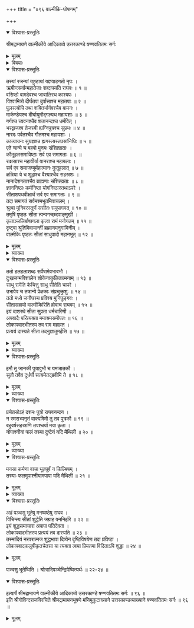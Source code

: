 +++
title = "०९६ वाल्मीकि-घोषणम्"

+++

<details open><summary>विश्वास-प्रस्तुतिः</summary>

श्रीमद्रामायणे वाल्मीकीये आदिकाव्ये उत्तरकाण्डे षण्णवतितमः सर्गः
</details>

<details><summary>मूलम्</summary>

श्रीमद्रामायणे वाल्मीकीये आदिकाव्ये उत्तरकाण्डे षण्णवतितमः सर्गः
</details>

<details><summary>विषयाः</summary>

परेद्युः प्रभाते रामाह्वापनेन  
सभां प्रविष्टे चातुर्-वर्ण्ये  
सीतया सह समागतेन वाल्मीकिना  
रामं प्रति शपथ-करणेन  
सीताया निर्दोषत्वोद्घोष-पूर्वकं  
कुश-लवयोः सीता-राम-सुतत्वोत्कीर्तनेन सह  
सीतायाः शपथ-करणे ऽभ्यनुज्ञान-प्रार्थनम् ॥ १ ॥
</details>

<details open><summary>विश्वास-प्रस्तुतिः</summary>

तस्यां रजन्यां व्युष्टायां यज्ञवाटगतो नृपः ।  
ऋषीन्त्सर्वान्महातेजाः शब्दापयति राघवः ॥ १ ॥  
वसिष्ठो वामदेवश्च जाबालिरथ काश्यपः ।  
विश्वामित्रो दीर्घतपा दुर्वासाश्च महातपाः ॥ २ ॥  
पुलस्त्योपि तथा शक्तिर्भार्गवश्चैव वामनः ।  
मार्कण्डेयश्च दीर्घायुमौद्गल्यथ महायशाः ॥ ३ ॥  
गर्गश्च च्यवनश्चैव शतानन्दश्च धर्मवित् ।  
भरद्वाजश्व तेजस्वी ह्यग्निपुत्रश्च सुप्रभः ॥ ४ ॥  
नारदः पर्वतश्चैव गौतमश्च महायशाः ।  
कात्यायनः सुयज्ञश्च ह्यगस्त्यस्तपसांनिधिः ॥ ५ ॥  
एते चान्ये च बहवो मुनयः संशितव्रताः ।  
कौतूहलसमाविष्टाः सर्व एव समागताः ॥ ६ ॥  
राक्षसाश्च महावीर्या वानराश्च महाबलाः ।  
सर्व एव समाजग्मुर्महात्मानः कुतूहलात् ॥ ७ ॥  
क्षत्रिया ये च शूद्राश्च वैश्याश्चैव सहस्रशः ।  
नानादेशगताश्चैव ब्राह्मणाः संशितव्रताः ॥ ८ ॥  
ज्ञाननिष्ठाः कर्मनिष्ठा योगनिष्ठास्तथाऽपरे ।  
सीताशपथवीक्षार्थं सर्व एव समागताः ॥ ९ ॥  
तदा समागतं सर्वमश्मभूतमिवाचलम् ।  
श्रुत्वा मुनिवरस्तूर्णं ससीतः समुपागमत् ॥ १० ॥  
तमृषिं पृष्ठतः सीता त्वन्वगच्छदवाङ्मुखी ।  
कृताञ्जलिर्बाष्पगला कृत्वा रामं मनोगतम् ॥ ११ ॥  
दृष्ट्वा श्रुतिमिवायान्तीं ब्रह्माणमनुगामिनीम् ।  
वाल्मीकेः पृष्ठतः सीतां साधुवादो महानभूत् ॥ १२ ॥
</details>

<details><summary>मूलम्</summary>

तस्यां रजन्यां व्युष्टायां यज्ञवाटगतो नृपः ।  
ऋषीन्त्सर्वान्महातेजाः शब्दापयति राघवः ॥ १ ॥  
वसिष्ठो वामदेवश्च जाबालिरथ काश्यपः ।  
विश्वामित्रो दीर्घतपा दुर्वासाश्च महातपाः ॥ २ ॥  
पुलस्त्योपि तथा शक्तिर्भार्गवश्चैव वामनः ।  
मार्कण्डेयश्च दीर्घायुमौद्गल्यथ महायशाः ॥ ३ ॥  
गर्गश्च च्यवनश्चैव शतानन्दश्च धर्मवित् ।  
भरद्वाजश्व तेजस्वी ह्यग्निपुत्रश्च सुप्रभः ॥ ४ ॥  
नारदः पर्वतश्चैव गौतमश्च महायशाः ।  
कात्यायनः सुयज्ञश्च ह्यगस्त्यस्तपसांनिधिः ॥ ५ ॥  
एते चान्ये च बहवो मुनयः संशितव्रताः ।  
कौतूहलसमाविष्टाः सर्व एव समागताः ॥ ६ ॥  
राक्षसाश्च महावीर्या वानराश्च महाबलाः ।  
सर्व एव समाजग्मुर्महात्मानः कुतूहलात् ॥ ७ ॥  
क्षत्रिया ये च शूद्राश्च वैश्याश्चैव सहस्रशः ।  
नानादेशगताश्चैव ब्राह्मणाः संशितव्रताः ॥ ८ ॥  
ज्ञाननिष्ठाः कर्मनिष्ठा योगनिष्ठास्तथाऽपरे ।  
सीताशपथवीक्षार्थं सर्व एव समागताः ॥ ९ ॥  
तदा समागतं सर्वमश्मभूतमिवाचलम् ।  
श्रुत्वा मुनिवरस्तूर्णं ससीतः समुपागमत् ॥ १० ॥  
तमृषिं पृष्ठतः सीता त्वन्वगच्छदवाङ्मुखी ।  
कृताञ्जलिर्बाष्पगला कृत्वा रामं मनोगतम् ॥ ११ ॥  
दृष्ट्वा श्रुतिमिवायान्तीं ब्रह्माणमनुगामिनीम् ।  
वाल्मीकेः पृष्ठतः सीतां साधुवादो महानभूत् ॥ १२ ॥
</details>

<details><summary>व्याख्या</summary>

शब्दापयति आह्वयति स्म । यङभाव आर्षः ॥ १-१२ ॥
</details>

<details open><summary>विश्वास-प्रस्तुतिः</summary>

ततो हलहलाशब्दः सर्वेषामेवभाबभौ ।  
दुःखजन्मविशालेन शोकेनाकुलितात्मनाम् ॥ १३ ॥  
साधु रामेति केचित्तु साधु सीतेति चापरे ।  
उभावेव च तत्रान्ये प्रेक्षकाः संप्रचुक्रुशुः ॥ १४ ॥  
ततो मध्ये जनौघस्य प्रविश्य मुनिपुङ्गवः ।  
सीतासहायो वाल्मीकिरिति होवाच राघवम् ॥ १५ ॥  
इयं दाशरथे सीता सुव्रता धर्मचारिणी ।  
अपवादैः परित्यक्ता ममाश्रमसमीपतः ॥ १६ ॥  
लोकापवादभीतस्य तव राम महाव्रत ।  
प्रत्ययं दास्यते सीता तदनुज्ञातुमर्हसि ॥ १७ ॥
</details>

<details><summary>मूलम्</summary>

ततो हलहलाशब्दः सर्वेषामेवभाबभौ ।  
दुःखजन्मविशालेन शोकेनाकुलितात्मनाम् ॥ १३ ॥  
साधु रामेति केचित्तु साधु सीतेति चापरे ।  
उभावेव च तत्रान्ये प्रेक्षकाः संप्रचुक्रुशुः ॥ १४ ॥  
ततो मध्ये जनौघस्य प्रविश्य मुनिपुङ्गवः ।  
सीतासहायो वाल्मीकिरिति होवाच राघवम् ॥ १५ ॥  
इयं दाशरथे सीता सुव्रता धर्मचारिणी ।  
अपवादैः परित्यक्ता ममाश्रमसमीपतः ॥ १६ ॥  
लोकापवादभीतस्य तव राम महाव्रत ।  
प्रत्ययं दास्यते सीता तदनुज्ञातुमर्हसि ॥ १७ ॥
</details>

<details><summary>व्याख्या</summary>

दुःखजन्मविशालेन दुःखोत्पत्त्या विस्तीर्णेन ॥ १३-१७ ॥
</details>

<details open><summary>विश्वास-प्रस्तुतिः</summary>

इमौ तु जानकी पुत्रावुभौ च यमजातकौ ।  
सुतौ तवैव दुर्धर्षो सत्यमेतद्ब्रवीमि ते ॥ १८ ॥
</details>

<details><summary>मूलम्</summary>

इमौ तु जानकी पुत्रावुभौ च यमजातकौ ।  
सुतौ तवैव दुर्धर्षो सत्यमेतद्ब्रवीमि ते ॥ १८ ॥
</details>

<details><summary>व्याख्या</summary>

यमजातकौ यमलतयोत्पन्नौ ॥ १८ ॥
</details>

<details open><summary>विश्वास-प्रस्तुतिः</summary>

प्रचेतसोऽहं दशमः पुत्रो राघवनन्दन ।  
न स्मराभ्यनृतं वाक्यमिमौ तु तव पुत्रकौ ॥ १९ ॥  
बहुवर्षसहस्राणि तपश्चर्या मया कृता ।  
नोपाश्नीयां फलं तस्या दुष्टेयं यदि मैथिली ॥ २० ॥
</details>

<details><summary>मूलम्</summary>

प्रचेतसोऽहं दशमः पुत्रो राघवनन्दन ।  
न स्मराभ्यनृतं वाक्यमिमौ तु तव पुत्रकौ ॥ १९ ॥  
बहुवर्षसहस्राणि तपश्चर्या मया कृता ।  
नोपाश्नीयां फलं तस्या दुष्टेयं यदि मैथिली ॥ २० ॥
</details>

<details><summary>व्याख्या</summary>

यथाहं प्रचेतसो दशमः औरसः पुत्रः तथैव तवेमौ पुत्रौ । अनृतं वाक्यं अहं मनसा न स्मरामि । कथनं तु दूरत एवेति भावः ॥ १९-२० ॥
</details>

<details open><summary>विश्वास-प्रस्तुतिः</summary>

मनसा कर्मणा वाचा भूतपूर्वं न किल्बिषम् ।  
तस्याः फलमुपाश्नीयामपापा यदि मैथिली ॥ २१ ॥
</details>

<details><summary>मूलम्</summary>

मनसा कर्मणा वाचा भूतपूर्वं न किल्बिषम् ।  
तस्याः फलमुपाश्नीयामपापा यदि मैथिली ॥ २१ ॥
</details>

<details><summary>व्याख्या</summary>

तस्याः फलमिति । यथेयमपापा एवं तपश्चर्यायाः फलं उपाश्नीयां । यथा तपसः फलभोगः निश्चितस्तथेयमपापेत्यर्थः । तस्याः फलमुपाश्नीयामपापा यदि मैथिलीति च पाठः । तस्य किल्बिषानाचरणस्येत्यर्थः ॥ २१ ॥
</details>

<details open><summary>विश्वास-प्रस्तुतिः</summary>

अहं पञ्चसु भूतेषु मनष्षष्ठेषु राघव ।  
विचिन्त्य सीतां शुद्धेति जग्राह वननिर्झरे ॥ २२ ॥  
इयं शुद्धसमाचारा अपापा पतिदेवता ।  
लोकापवादभीतस्य प्रत्ययं तव दास्यति ॥ २३ ॥  
तस्मादियं नरवरात्मज शुद्धभावा दिव्येन दृष्टिविषयेण तदा प्रविष्टा ।  
लोकापवादकलुषीकृतचेतसा या त्यक्ता त्वया प्रियतमा विदिताऽपि शुद्धा ॥ २४ ॥
</details>

<details><summary>मूलम्</summary>

अहं पञ्चसु भूतेषु मनष्षष्ठेषु राघव ।  
विचिन्त्य सीतां शुद्धेति जग्राह वननिर्झरे ॥ २२ ॥  
इयं शुद्धसमाचारा अपापा पतिदेवता ।  
लोकापवादभीतस्य प्रत्ययं तव दास्यति ॥ २३ ॥  
तस्मादियं नरवरात्मज शुद्धभावा दिव्येन दृष्टिविषयेण तदा प्रविष्टा ।  
लोकापवादकलुषीकृतचेतसा या त्यक्ता त्वया प्रियतमा विदिताऽपि शुद्धा ॥ २४ ॥
</details>

पञ्चसु भूतेष्विति । श्रोत्रादिपञ्चेन्द्रियेष्वित्यर्थः ॥ २२-२४ ॥

<details open><summary>विश्वास-प्रस्तुतिः</summary>

इत्यार्षे श्रीमद्रामायणे वाल्मीकीये आदिकाव्ये उत्तरकाण्डे षण्णवतितमः सर्गः ॥ ९६ ॥  
इति श्रीगोविन्दराजविरचिते श्रीमद्रामायणभूषणे मणिमुकुटाख्याने उत्तरकाण्डव्याख्याने षण्णवतितमः सर्गः ॥ ९६ ॥
</details>

<details><summary>मूलम्</summary>

इत्यार्षे श्रीमद्रामायणे वाल्मीकीये आदिकाव्ये उत्तरकाण्डे षण्णवतितमः सर्गः ॥ ९६ ॥  
इति श्रीगोविन्दराजविरचिते श्रीमद्रामायणभूषणे मणिमुकुटाख्याने उत्तरकाण्डव्याख्याने षण्णवतितमः सर्गः ॥ ९६ ॥
</details>


